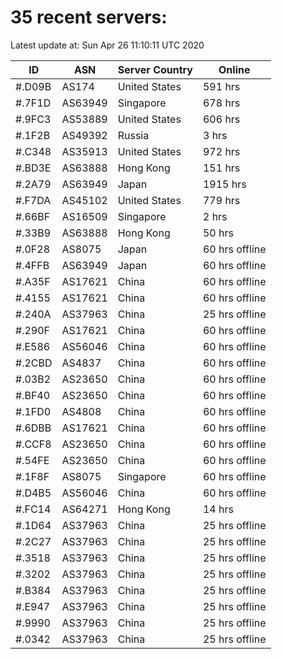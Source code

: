 # 35 recent servers:

Latest update at: Sun Apr 26 11:10:11 UTC 2020

| ID | ASN | Server Country | Online |
| -- | --- | -------------- | ------ |
| #.D09B | AS174 | United States | 591 hrs |
| #.7F1D | AS63949 | Singapore | 678 hrs |
| #.9FC3 | AS53889 | United States | 606 hrs |
| #.1F2B | AS49392 | Russia | 3 hrs |
| #.C348 | AS35913 | United States | 972 hrs |
| #.BD3E | AS63888 | Hong Kong | 151 hrs |
| #.2A79 | AS63949 | Japan | 1915 hrs |
| #.F7DA | AS45102 | United States | 779 hrs |
| #.66BF | AS16509 | Singapore | 2 hrs |
| #.33B9 | AS63888 | Hong Kong | 50 hrs |
| #.0F28 | AS8075 | Japan | 60 hrs offline |
| #.4FFB | AS63949 | Japan | 60 hrs offline |
| #.A35F | AS17621 | China | 60 hrs offline |
| #.4155 | AS17621 | China | 60 hrs offline |
| #.240A | AS37963 | China | 25 hrs offline |
| #.290F | AS17621 | China | 60 hrs offline |
| #.E586 | AS56046 | China | 60 hrs offline |
| #.2CBD | AS4837 | China | 60 hrs offline |
| #.03B2 | AS23650 | China | 60 hrs offline |
| #.BF40 | AS23650 | China | 60 hrs offline |
| #.1FD0 | AS4808 | China | 60 hrs offline |
| #.6DBB | AS17621 | China | 60 hrs offline |
| #.CCF8 | AS23650 | China | 60 hrs offline |
| #.54FE | AS23650 | China | 60 hrs offline |
| #.1F8F | AS8075 | Singapore | 60 hrs offline |
| #.D4B5 | AS56046 | China | 60 hrs offline |
| #.FC14 | AS64271 | Hong Kong | 14 hrs |
| #.1D64 | AS37963 | China | 25 hrs offline |
| #.2C27 | AS37963 | China | 25 hrs offline |
| #.3518 | AS37963 | China | 25 hrs offline |
| #.3202 | AS37963 | China | 25 hrs offline |
| #.B384 | AS37963 | China | 25 hrs offline |
| #.E947 | AS37963 | China | 25 hrs offline |
| #.9990 | AS37963 | China | 25 hrs offline |
| #.0342 | AS37963 | China | 25 hrs offline |

